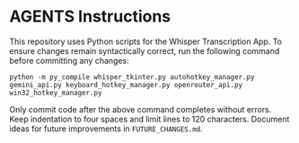 # AGENTS Instructions

This repository uses Python scripts for the Whisper Transcription App. To ensure changes remain syntactically correct, run the following command before committing any changes:

```
python -m py_compile whisper_tkinter.py autohotkey_manager.py gemini_api.py keyboard_hotkey_manager.py openrouter_api.py win32_hotkey_manager.py
```

Only commit code after the above command completes without errors. Keep indentation to four spaces and limit lines to 120 characters. Document ideas for future improvements in `FUTURE_CHANGES.md`.
